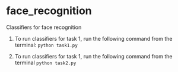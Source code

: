 # face_recognition
Classifiers for face recognition

1. To run classifiers for task 1, run the following command from the terminal:
```python task1.py```

2. To run classifiers for task 1, run the following command from the terminal
```python task2.py```